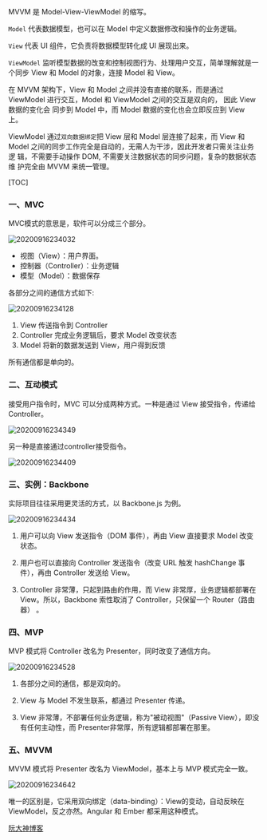 MVVM 是 Model-View-ViewModel 的缩写。

`Model` 代表数据模型，也可以在 Model 中定义数据修改和操作的业务逻辑。

`View` 代表 UI 组件，它负责将数据模型转化成 UI 展现出来。

`ViewModel` 监听模型数据的改变和控制视图行为、处理用户交互，简单理解就是一
个同步 View 和 Model 的对象，连接 Model 和 View。 

在 MVVM 架构下，View 和 Model 之间并没有直接的联系，而是通过 ViewModel
进行交互，Model 和 ViewModel 之间的交互是双向的， 因此 View 数据的变化会
同步到 Model 中，而 Model 数据的变化也会立即反应到 View 上。

ViewModel 通过`双向数据绑定`把 View 层和 Model 层连接了起来，而 View 和
Model 之间的同步工作完全是自动的，无需人为干涉，因此开发者只需关注业务逻
辑，不需要手动操作 DOM, 不需要关注数据状态的同步问题，复杂的数据状态维
护完全由 MVVM 来统一管理。

[TOC]

### 一、MVC

MVC模式的意思是，软件可以分成三个部分。

![20200916234032](https://raw.githubusercontent.com/wongabner/picgo/master/20200916234032.png)

* 视图（View）：用户界面。
* 控制器（Controller）：业务逻辑
* 模型（Model）：数据保存

各部分之间的通信方式如下:

![20200916234128](https://raw.githubusercontent.com/wongabner/picgo/master/20200916234128.png)

1. View 传送指令到 Controller
2. Controller 完成业务逻辑后，要求 Model 改变状态
3. Model 将新的数据发送到 View，用户得到反馈

所有通信都是单向的。

### 二、互动模式

接受用户指令时，MVC 可以分成两种方式。一种是通过 View 接受指令，传递给 Controller。

![20200916234349](https://raw.githubusercontent.com/wongabner/picgo/master/20200916234349.png)

另一种是直接通过controller接受指令。

![20200916234409](https://raw.githubusercontent.com/wongabner/picgo/master/20200916234409.png)

### 三、实例：Backbone

实际项目往往采用更灵活的方式，以 Backbone.js 为例。

![20200916234434](https://raw.githubusercontent.com/wongabner/picgo/master/20200916234434.png)

1. 用户可以向 View 发送指令（DOM 事件），再由 View 直接要求 Model 改变状态。

2. 用户也可以直接向 Controller 发送指令（改变 URL 触发 hashChange 事件），再由 Controller 发送给 View。

3. Controller 非常薄，只起到路由的作用，而 View 非常厚，业务逻辑都部署在 View。所以，Backbone 索性取消了 Controller，只保留一个 Router（路由器） 。

### 四、MVP

MVP 模式将 Controller 改名为 Presenter，同时改变了通信方向。

![20200916234528](https://raw.githubusercontent.com/wongabner/picgo/master/20200916234528.png)

1. 各部分之间的通信，都是双向的。

2. View 与 Model 不发生联系，都通过 Presenter 传递。

3. View 非常薄，不部署任何业务逻辑，称为"被动视图"（Passive View），即没有任何主动性，而 Presenter非常厚，所有逻辑都部署在那里。

### 五、MVVM

MVVM 模式将 Presenter 改名为 ViewModel，基本上与 MVP 模式完全一致。

![20200916234642](https://raw.githubusercontent.com/wongabner/picgo/master/20200916234642.png)

唯一的区别是，它采用双向绑定（data-binding）：View的变动，自动反映在 ViewModel，反之亦然。Angular 和 Ember 都采用这种模式。

[阮大神博客](http://www.ruanyifeng.com/blog/2015/02/mvcmvp_mvvm.html)